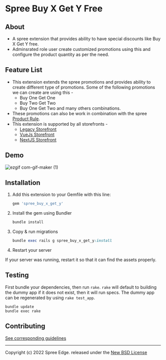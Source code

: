 #  **Spree Buy X Get Y Free**

## **About**
* A spree extension that provides ability to have special discounts like Buy X Get Y free.
* Adminsrated role user create customized promotions using this and configure the product quantity as per the need.

## **Feature List**
* This extension extends the spree promotions and provides ability to create different type of promotions. 
  Some of the following promotions we can create are using this -
  * Buy One Get One
  * Buy Two Get Two
  * Buy One Get Two and many others combinations.
* These promotions can also be work in combination with the spree [Product Rule](https://user-docs.spreecommerce.org/promotions/creating-a-new-promotion#products).
* This extension is supported by all storefronts -
  * [Legacy Storefront](https://demo.spreecommerce.org/)
  * [VueJs Storefront](https://vuestorefront-spree.upsidelab.io/)
  * [NextJS Storefront](https://demo.vercel.store/)

## **Demo**
![ezgif com-gif-maker (1)](https://user-images.githubusercontent.com/103247578/167120522-1c268530-daec-44da-89a9-4c3763431f6d.gif)

## Installation

1. Add this extension to your Gemfile with this line:

    ```ruby
    gem 'spree_buy_x_get_y'
    ```

2. Install the gem using Bundler

    ```ruby
    bundle install
    ```

3. Copy & run migrations

    ```ruby
    bundle exec rails g spree_buy_x_get_y:install
    ```

4. Restart your server

  If your server was running, restart it so that it can find the assets properly.

## Testing

First bundle your dependencies, then run `rake`. `rake` will default to building the dummy app if it does not exist, then it will run specs. The dummy app can be regenerated by using `rake test_app`.

```shell
bundle update
bundle exec rake
```

## Contributing

[See corresponding guidelines](https://github.com/spree-edge/spree_buy_x_get_y/blob/master/CONTRIBUTING.md)

---

Copyright (c) 2022 Spree Edge. released under the [New BSD License](https://github.com/spree-edge/spree_buy_x_get_y/blob/master/LICENSE)
